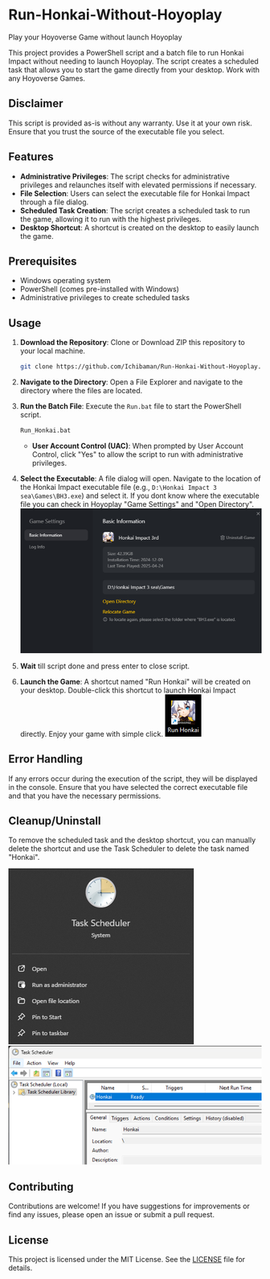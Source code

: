 # Run-Honkai-Without-Hoyoplay
Play your Hoyoverse Game without launch Hoyoplay

This project provides a PowerShell script and a batch file to run Honkai Impact without needing to launch Hoyoplay. The script creates a scheduled task that allows you to start the game directly from your desktop. Work with any Hoyoverse Games.

## Disclaimer

This script is provided as-is without any warranty. Use it at your own risk. Ensure that you trust the source of the executable file you select.

## Features

- **Administrative Privileges**: The script checks for administrative privileges and relaunches itself with elevated permissions if necessary.
- **File Selection**: Users can select the executable file for Honkai Impact through a file dialog.
- **Scheduled Task Creation**: The script creates a scheduled task to run the game, allowing it to run with the highest privileges.
- **Desktop Shortcut**: A shortcut is created on the desktop to easily launch the game.

## Prerequisites

- Windows operating system
- PowerShell (comes pre-installed with Windows)
- Administrative privileges to create scheduled tasks

## Usage

1. **Download the Repository**: Clone or Download ZIP this repository to your local machine.

   ```bash
   git clone https://github.com/Ichibaman/Run-Honkai-Without-Hoyoplay.git
   ```

2. **Navigate to the Directory**: Open a File Explorer and navigate to the directory where the files are located.

3. **Run the Batch File**: Execute the `Run.bat` file to start the PowerShell script.

   ```bash
   Run_Honkai.bat
   ```
   - **User Account Control (UAC)**: When prompted by User Account Control, click "Yes" to allow the script to run with administrative privileges.

4. **Select the Executable**: A file dialog will open. Navigate to the location of the Honkai Impact executable file (e.g., `D:\Honkai Impact 3 sea\Games\BH3.exe`) and select it. If you dont know where the executable file you can check in Hoyoplay "Game Settings" and "Open Directory".
![easysteps](https://github.com/Ichibaman/Run-Honkai-Without-Hoyoplay/blob/main/image/GameSettings.png)

5. **Wait** till script done and press enter to close script.

6. **Launch the Game**: A shortcut named "Run Honkai" will be created on your desktop. Double-click this shortcut to launch Honkai Impact directly. Enjoy your game with simple click.
![easysteps](https://github.com/Ichibaman/Run-Honkai-Without-Hoyoplay/blob/main/image/Shortcut.png)

## Error Handling

If any errors occur during the execution of the script, they will be displayed in the console. Ensure that you have selected the correct executable file and that you have the necessary permissions.

## Cleanup/Uninstall

To remove the scheduled task and the desktop shortcut, you can manually delete the shortcut and use the Task Scheduler to delete the task named "Honkai".

![easysteps](https://github.com/Ichibaman/Run-Honkai-Without-Hoyoplay/blob/main/image/TaskScheduler1.png)
![easysteps](https://github.com/Ichibaman/Run-Honkai-Without-Hoyoplay/blob/main/image/TaskScheduler.png)

## Contributing

Contributions are welcome! If you have suggestions for improvements or find any issues, please open an issue or submit a pull request.

## License

This project is licensed under the MIT License. See the [LICENSE](LICENSE) file for details.

